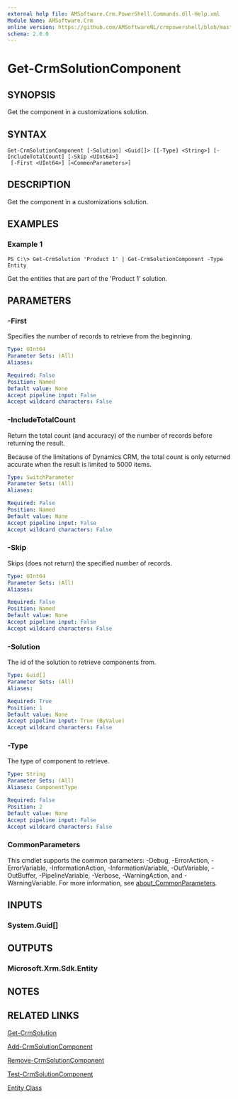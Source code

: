 ```yaml
---
external help file: AMSoftware.Crm.PowerShell.Commands.dll-Help.xml
Module Name: AMSoftware.Crm
online version: https://github.com/AMSoftwareNL/crmpowershell/blob/master/docs/Get-CrmSolutionComponent.md
schema: 2.0.0
---
```


# Get-CrmSolutionComponent

## SYNOPSIS
Get the component in a customizations solution.

## SYNTAX

```
Get-CrmSolutionComponent [-Solution] <Guid[]> [[-Type] <String>] [-IncludeTotalCount] [-Skip <UInt64>]
 [-First <UInt64>] [<CommonParameters>]
```

## DESCRIPTION
Get the component in a customizations solution.

## EXAMPLES

### Example 1
```
PS C:\> Get-CrmSolution 'Product 1' | Get-CrmSolutionComponent -Type Entity
```

Get the entities that are part of the 'Product 1' solution.

## PARAMETERS

### -First
Specifies the number of records to retrieve from the beginning.

```yaml
Type: UInt64
Parameter Sets: (All)
Aliases:

Required: False
Position: Named
Default value: None
Accept pipeline input: False
Accept wildcard characters: False
```

### -IncludeTotalCount
Return the total count (and accuracy) of the number of records before returning the result.

Because of the limitations of Dynamics CRM, the total count is only returned accurate when the result is limited to 5000 items.

```yaml
Type: SwitchParameter
Parameter Sets: (All)
Aliases:

Required: False
Position: Named
Default value: None
Accept pipeline input: False
Accept wildcard characters: False
```

### -Skip
Skips (does not return) the specified number of records.

```yaml
Type: UInt64
Parameter Sets: (All)
Aliases:

Required: False
Position: Named
Default value: None
Accept pipeline input: False
Accept wildcard characters: False
```

### -Solution
The id of the solution to retrieve components from.

```yaml
Type: Guid[]
Parameter Sets: (All)
Aliases:

Required: True
Position: 1
Default value: None
Accept pipeline input: True (ByValue)
Accept wildcard characters: False
```

### -Type
The type of component to retrieve. 

```yaml
Type: String
Parameter Sets: (All)
Aliases: ComponentType

Required: False
Position: 2
Default value: None
Accept pipeline input: False
Accept wildcard characters: False
```

### CommonParameters
This cmdlet supports the common parameters: -Debug, -ErrorAction, -ErrorVariable, -InformationAction, -InformationVariable, -OutVariable, -OutBuffer, -PipelineVariable, -Verbose, -WarningAction, and -WarningVariable. For more information, see [about_CommonParameters](http://go.microsoft.com/fwlink/?LinkID=113216).

## INPUTS

### System.Guid[]

## OUTPUTS

### Microsoft.Xrm.Sdk.Entity

## NOTES

## RELATED LINKS

[Get-CrmSolution](Get-CrmSolution.md)

[Add-CrmSolutionComponent](Add-CrmSolutionComponent.md)

[Remove-CrmSolutionComponent](Remove-CrmSolutionComponent.md)

[Test-CrmSolutionComponent](Test-CrmSolutionComponent.md)

[Entity Class](https://msdn.microsoft.com/library/microsoft.xrm.sdk.entity.aspx)
